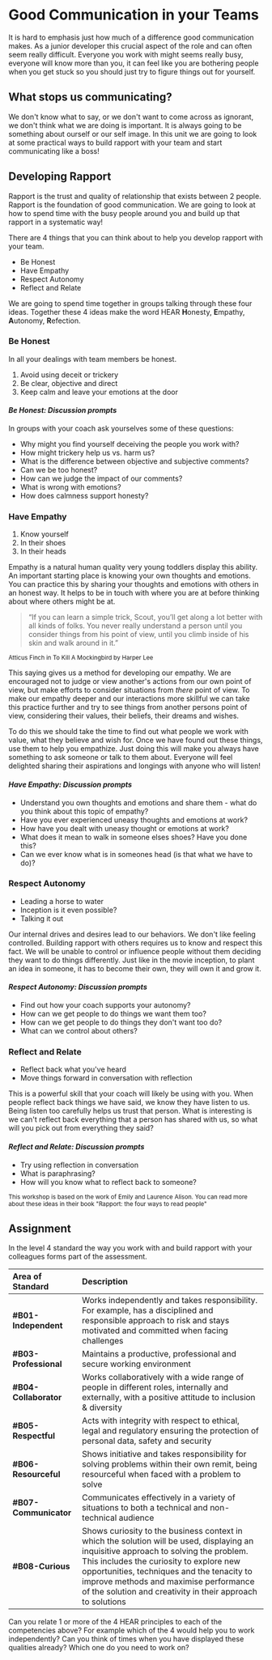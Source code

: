 # Good Communication in your Teams

It is hard to emphasis just how much of a difference good communication makes. As a junior developer this crucial aspect of the role and can often seem really difficult. Everyone you work with might seems really busy, everyone will know more than you, it can feel like you are bothering people when you get stuck so you should just try to figure things out for yourself.

## What stops us communicating?

We don't know what to say, or we don't want to come across as ignorant, we don't think what we are doing is important. It is always going to be something about ourself or our self image. In this unit we are going to look at some practical ways to build rapport with your team and start communicating like a boss!

## Developing Rapport

Rapport is the trust and quality of relationship that exists between 2 people. Rapport is the foundation of good communication. We are going to look at how to spend time with the busy people around you and build up that rapport in a systematic way!

There are 4 things that you can think about to help you develop rapport with your team.

* Be Honest
* Have Empathy
* Respect Autonomy
* Reflect and Relate

We are going to spend time together in groups talking through these four ideas. Together these 4 ideas make the word HEAR <strong>H</strong>onesty, <strong>E</strong>mpathy, <strong>A</strong>utonomy, <strong>R</strong>efection.

### Be Honest

In all your dealings with team members be honest.

1. Avoid using deceit or trickery
1. Be clear, objective and direct
1. Keep calm and leave your emotions at the door

#### _Be Honest: Discussion prompts_

In groups with your coach ask yourselves some of these questions:

* Why might you find yourself deceiving the people you work with?
* How might trickery help us vs. harm us?
* What is the difference between objective and subjective comments?
* Can we be too honest?
* How can we judge the impact of our comments?
* What is wrong with emotions?
* How does calmness support honesty?

### Have Empathy

1. Know yourself
1. In their shoes
1. In their heads

Empathy is a natural human quality very young toddlers display this ability. An important starting place is knowing your own thoughts and emotions. You can practice this by sharing your thoughts and emotions with others in an honest way. It helps to be in touch with where you are at before thinking about where others might be at.

> “If you can learn a simple trick, Scout, you’ll get along a lot better with all kinds of folks. You never really understand a person until you consider things from his point of view, until you climb inside of his skin and walk around in it.”

<small>Atticus Finch in To Kill A Mockingbird by Harper Lee</small>

This saying gives us a method for developing our empathy. We are encouraged not to judge or view another's actions from our own point of view, but make efforts to consider situations from _there_ point of view. To make our empathy deeper and our interactions more skillful we can take this practice further and try to see things from another persons point of view, considering their values, their beliefs, their dreams and wishes.

To do this we should take the time to find out what people we work with value, what they believe and wish for. Once we have found out these things, use them to help you empathize. Just doing this will make you always have something to ask someone or talk to them about. Everyone will feel delighted sharing their aspirations and longings with anyone who will listen!

#### _Have Empathy: Discussion prompts_

* Understand you own thoughts and emotions and share them - what do you think about this topic of empathy?
* Have you ever experienced uneasy thoughts and emotions at work?
* How have you dealt with uneasy thought or emotions at work?
* What does it mean to walk in someone elses shoes? Have you done this?
* Can we ever know what is in someones head (is that what we have to do)?

### Respect Autonomy

* Leading a horse to water
* Inception is it even possible?
* Talking it out

Our internal drives and desires lead to our behaviors. We don't like feeling controlled. Building rapport with others requires us to know and respect this fact. We will be unable to control or influence people without them deciding they want to do things differently. Just like in the movie inception, to plant an idea in someone, it has to become their own, they will own it and grow it.

#### _Respect Autonomy: Discussion prompts_

* Find out how your coach supports your autonomy?
* How can we get people to do things we want them too?
* How can we get people to do things they don't want too do?
* What can we control about others?

### Reflect and Relate

* Reflect back what you've heard
* Move things forward in conversation with reflection

This is a powerful skill that your coach will likely be using with you. When people reflect back things we have said, we know they have listen to us. Being listen too carefully helps us trust that person. What is interesting is we can't reflect back everything that a person has shared with us, so what will you pick out from everything they said?

#### _Reflect and Relate: Discussion prompts_

* Try using reflection in conversation
* What is paraphrasing?
* How will you know what to reflect back to someone?

<small>This workshop is based on the work of Emily and Laurence Alison. You can read more about these ideas in their book "Rapport: the four ways to read people"</small>

## Assignment

In the level 4 standard the way you work with and build rapport with your colleagues forms part of the assessment.

|Area of Standard|Description|
|:---------------|:----------|
|__#B01-Independent__|Works independently and takes responsibility. For example, has a disciplined and responsible approach to risk and stays motivated and committed when facing challenges|
|__#B03-Professional__|Maintains a productive, professional and secure working environment|
|__#B04-Collaborator__|Works collaboratively with a wide range of people in different roles, internally and externally, with a positive attitude to inclusion & diversity|
|__#B05-Respectful__|Acts with integrity with respect to ethical, legal and regulatory ensuring the protection of personal data, safety and security|
|__#B06-Resourceful__|Shows initiative and takes responsibility for solving problems within their own remit, being resourceful when faced with a problem to solve|
|__#B07-Communicator__|Communicates effectively in a variety of situations to both a technical and non-technical audience|
|__#B08-Curious__|Shows curiosity to the business context in which the solution will be used, displaying an inquisitive approach to solving the problem. This includes the curiosity to explore new opportunities, techniques and the tenacity to improve methods and maximise performance of the solution and creativity in their approach to solutions|

Can you relate 1 or more of the 4 HEAR principles to each of the competencies above? For example which of the 4 would help you to work independently? Can you think of times when you have displayed these qualities already? Which one do you need to work on?
